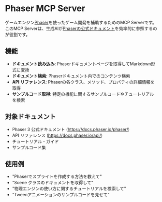 # Phaser MCP Server

ゲームエンジン[Phaser](https://phaser.io/)を使ったゲーム開発を補助するためのMCP Serverです。
このMCP Serverは、生成AIが[Phaserの公式ドキュメント](https://docs.phaser.io/phaser/)を効率的に参照するのが役割です。

## 機能

- **ドキュメント読み込み**: Phaserドキュメントページを取得してMarkdown形式に変換
- **ドキュメント検索**: Phaserドキュメント内でのコンテンツ検索
- **API リファレンス**: Phaserの各クラス、メソッド、プロパティの詳細情報を取得
- **サンプルコード取得**: 特定の機能に関するサンプルコードやチュートリアルを検索

## 対象ドキュメント

- Phaser 3 公式ドキュメント (<https://docs.phaser.io/phaser/>)
- API リファレンス (<https://docs.phaser.io/api/>)
- チュートリアル・ガイド
- サンプルコード集

## 使用例

- "Phaserでスプライトを作成する方法を教えて"
- "Scene クラスのドキュメントを取得して"
- "物理エンジンの使い方に関するチュートリアルを検索して"
- "Tweenアニメーションのサンプルコードを見せて"

